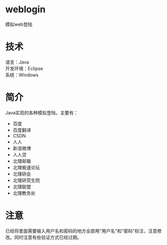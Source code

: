 # weblogin
模拟web登陆
# 技术
语言：Java  
开发环境：Eclipse  
系统：Windows  
# 简介
Java实现的各种模拟登陆，主要有：
* 百度  
* 百度翻译  
* CSDN  
* 人人  
* 新浪微博  
* 人人贷  
* 北理邮箱  
* 北理极速论坛  
* 北理研会  
* 北理研究生院  
* 北理联盟  
* 北理教务处  
# 注意
已经将里面需要输入用户名和密码的地方全部用"用户名"和"密码"标注，注意修改。同时注意有些验证方式已经过期。
